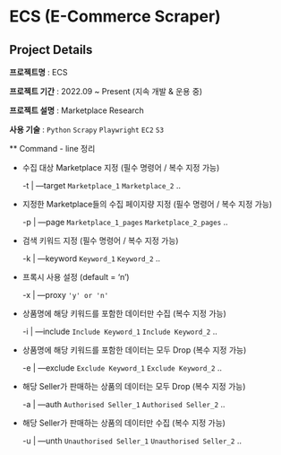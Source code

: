 # ECS (E-Commerce Scraper)

## Project Details
**프로젝트명** : ECS

**프로젝트 기간** : 2022.09 ~ Present (지속 개발 & 운용 중)

**프로젝트 설명** : Marketplace Research

**사용 기술** : `Python` `Scrapy` `Playwright` `EC2` `S3`

** Command - line 정리

- 수집 대상 Marketplace 지정 (필수 명령어 / 복수 지정 가능)
    
    -t | —target `Marketplace_1` `Marketplace_2` ..
    
- 지정한 Marketplace들의 수집 페이지량 지정 (필수 명령어 / 복수 지정 가능)
    
    -p | —page `Marketplace_1_pages` `Marketplace_2_pages` ..
    
- 검색 키워드 지정 (필수 명령어 / 복수 지정 가능)
    
    -k | —keyword `Keyword_1` `Keyword_2` ..
    
- 프록시 사용 설정 (default = ‘n’)
    
    -x | —proxy `'y' or 'n'` 
    
- 상품명에 해당 키워드를 포함한 데이터만 수집 (복수 지정 가능)
    
    -i | —include `Include Keyword_1` `Include Keyword_2`  ..
    
- 상품명에 해당 키워드를 포함한 데이터는 모두 Drop (복수 지정 가능)
    
    -e | —exclude `Exclude Keyword_1` `Exclude Keyword_2` ..
    
- 해당 Seller가 판매하는 상품의 데이터는 모두 Drop (복수 지정 가능)
    
    -a | —auth `Authorised Seller_1` `Authorised Seller_2` ..
    
- 해당 Seller가 판매하는 상품의 데이터만 수집 (복수 지정 가능)
    
    -u | —unth `Unauthorised Seller_1` `Unauthorised Seller_2` ..

